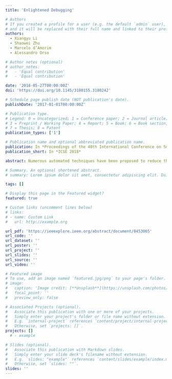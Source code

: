```yaml
---
title: 'Enlightened Debugging'

# Authors
# If you created a profile for a user (e.g. the default `admin` user), write the username (folder name) here
# and it will be replaced with their full name and linked to their profile.
authors:
  - Xiangyu Li
  - Shaowei Zhu
  - Marcelo d’Amorim
  - Alessandro Orso

# Author notes (optional)
# author_notes:
#   - 'Equal contribution'
#   - 'Equal contribution'

date: '2018-05-27T00:00:00Z'
doi: 'https://doi.org/10.1145/3180155.3180242'

# Schedule page publish date (NOT publication's date).
publishDate: '2017-01-01T00:00:00Z'

# Publication type.
# Legend: 0 = Uncategorized; 1 = Conference paper; 2 = Journal article;
# 3 = Preprint / Working Paper; 4 = Report; 5 = Book; 6 = Book section;
# 7 = Thesis; 8 = Patent
publication_types: ['1']

# Publication name and optional abbreviated publication name.
publication: In *Proceedings of the 40th International Conference on Software Engineering*
publication_short: In *ICSE 2018*

abstract: Numerous automated techniques have been proposed to reduce the cost of software debugging, a notoriously time-consuming and human-intensive activity. Among these techniques, Statistical Fault Localization (SFL) is particularly popular. One issue with SFL is that it is based on strong, often unrealistic assumptions on how developers behave when debugging. To address this problem, we propose Enlighten, an interactive, feedback-driven fault localization technique. Given a failing test, Enlighten (1) leverages SFL and dynamic dependence analysis to identify suspicious method invocations and corresponding data values, (2) presents the developer with a query about the most suspicious invocation expressed in terms of inputs and outputs, (3) encodes the developer feedback on the correctness of individual data values as extra program specifications, and (4) repeats these steps until the fault is found. We evaluated Enlighten in two ways. First, we applied Enlighten to 1,807 real and seeded faults in 3 open source programs using an automated oracle as a simulated user; for over 96% of these faults, Enlighten required less than 10 interactions with the simulated user to localize the fault, and a sensitivity analysis showed that the results were robust to erroneous responses. Second, we performed an actual user study on 4 faults with 24 participants and found that participants who used Enlighten performed significantly better than those not using our tool, in terms of both number of faults localized and time needed to localize the faults.

# Summary. An optional shortened abstract.
# summary: Lorem ipsum dolor sit amet, consectetur adipiscing elit. Duis posuere tellus ac convallis placerat. Proin tincidunt magna sed ex sollicitudin condimentum.

tags: []

# Display this page in the Featured widget?
featured: true

# Custom links (uncomment lines below)
# links:
# - name: Custom Link
#   url: http://example.org

url_pdf: 'https://ieeexplore.ieee.org/abstract/document/8453065'
url_code: ''
url_dataset: ''
url_poster: ''
url_project: ''
url_slides: ''
url_source: ''
url_video: ''

# Featured image
# To use, add an image named `featured.jpg/png` to your page's folder.
# image:
#   caption: 'Image credit: [**Unsplash**](https://unsplash.com/photos/pLCdAaMFLTE)'
#   focal_point: ''
#   preview_only: false

# Associated Projects (optional).
#   Associate this publication with one or more of your projects.
#   Simply enter your project's folder or file name without extension.
#   E.g. `internal-project` references `content/project/internal-project/index.md`.
#   Otherwise, set `projects: []`.
projects: []
  # - example

# Slides (optional).
#   Associate this publication with Markdown slides.
#   Simply enter your slide deck's filename without extension.
#   E.g. `slides: "example"` references `content/slides/example/index.md`.
#   Otherwise, set `slides: ""`.
slides: ''
---
```


<!-- {{% callout note %}}
Click the _Cite_ button above to demo the feature to enable visitors to import publication metadata into their reference management software.
{{% /callout %}}

{{% callout note %}}
Create your slides in Markdown - click the _Slides_ button to check out the example.
{{% /callout %}} -->

<!-- Supplementary notes can be added here, including [code, math, and images](https://wowchemy.com/docs/writing-markdown-latex/). -->
